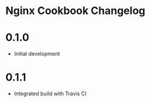 # Nginx Cookbook Changelog

# 0.1.0

- Initial development

# 0.1.1

- Integrated build with Travis CI
